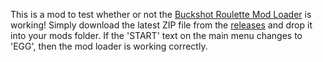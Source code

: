 This is a mod to test whether or not the [Buckshot Roulette Mod Loader](https://github.com/AGO061/BuckshotRouletteModLoader) is working! Simply download the latest ZIP file from the [releases](https://github.com/1K2C3M/Buckshot-Roulette-Egg-Test-Mod/releases) and drop it into your mods folder. If the 'START' text on the main menu changes to 'EGG', then the mod loader is working correctly.
